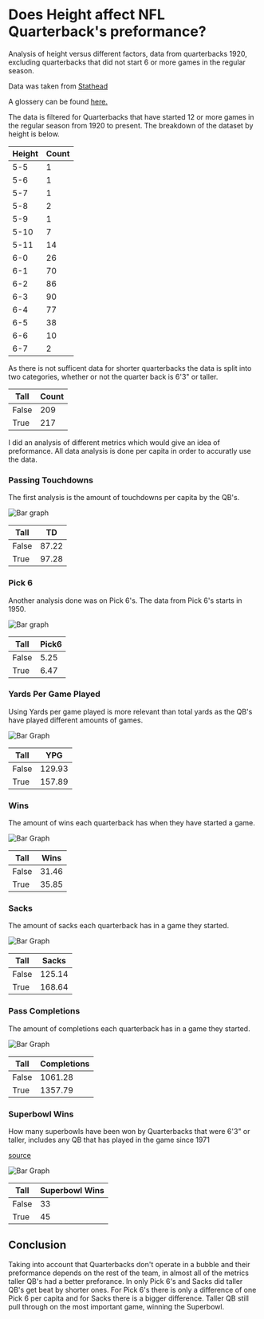# Does Height affect NFL Quarterback's preformance?

Analysis of height versus different factors, data from quarterbacks 1920, excluding quarterbacks that did not start 6 or more games in the regular season.

Data was taken from [Stathead](https://stathead.com/football/player-season-finder.cgi?request=1&match=player_season_combined&order_by=height&year_min=2010&year_max=2023&positions%5B%5D=qb&ccomp%5B1%5D=gt&cval%5B1%5D=6&cstat%5B1%5D=games_started&ccomp%5B2%5D=gt&cval%5B2%5D=0&cstat%5B2%5D=pass_cmp&ccomp%5B3%5D=gt&cval%5B3%5D=0&cstat%5B3%5D=pass_att&height_min=60)

A glossery can be found [here.](https://github.com/mrotblut/QB-Height/blob/main/full_glossery.txt)

The data is filtered for Quarterbacks that have started 12 or more games in the regular season from 1920 to present. The breakdown of the dataset by height is below.

|Height|Count|
|------|-------|
|5-5|1|
|5-6|1|
|5-7|1|
|5-8|2|
|5-9|1|
|5-10|7|
|5-11|14|
|6-0|26|
|6-1|70|
|6-2|86|
|6-3|90|
|6-4|77|
|6-5|38|
|6-6|10|
|6-7|2|

As there is not sufficent data for shorter quarterbacks the data is split into two categories, whether or not the quarter back is 6'3" or taller.

|Tall|Count|
|---|---|
|False|209|
|True|217|

I did an analysis of different metrics which would give an idea of preformance. All data analysis is done per capita in order to accuratly use the data.

### Passing Touchdowns

The first analysis is the amount of touchdowns per capita by the QB's.

![Bar graph](img/TD.png)

|Tall|TD|
|----|----|
|False|87.22|
|True|97.28|


### Pick 6

Another analysis done was on Pick 6's. The data from Pick 6's starts in 1950.

![Bar graph](img/Pick6.png)

|Tall|Pick6|
|----|----|
|False|5.25|
|True|6.47|


### Yards Per Game Played

Using Yards per game played is more relevant than total yards as the QB's have played different amounts of games.

![Bar Graph](img/YardsPerGame.png)

|Tall|YPG|
|----|----|
|False|129.93|
|True|157.89|


### Wins

The amount of wins each quarterback has when they have started a game.

![Bar Graph](img/Wins.png)

|Tall|Wins|
|----|----|
|False|31.46|
|True|35.85|


### Sacks

The amount of sacks each quarterback has in a game they started.

![Bar Graph](img/sacks.png)

|Tall|Sacks|
|----|----|
|False|125.14|
|True|168.64|

### Pass Completions 

The amount of completions each quarterback has in a game they started.

![Bar Graph](img/PassComp.png)

|Tall|Completions|
|----|----|
|False|1061.28|
|True|1357.79|

### Superbowl Wins

How many superbowls have been won by Quarterbacks that were 6'3" or taller, includes any QB that has played in the game since 1971

[source](https://stathead.com/football/player-game-finder.cgi?request=1&order_by=name_display_csk&timeframe=seasons&comp_type=post&phase_id=superbowl&height_min=60&season_positions%5B%5D=qb)

![Bar Graph](img/SB.png)

|Tall|Superbowl Wins|
|----|----|
|False|33| 
|True|45|

## Conclusion 

Taking into account that Quarterbacks don't operate in a bubble and their preformance depends on the rest of the team, in almost all of the metrics taller QB's had a better preforance. In only Pick 6's and Sacks did taller QB's get beat by shorter ones. For Pick 6's there is only a difference of one Pick 6 per capita and for Sacks there is a bigger difference. Taller QB still pull through on the most important game, winning the Superbowl. 